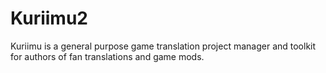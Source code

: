 # Kuriimu2
Kuriimu is a general purpose game translation project manager and toolkit for authors of fan translations and game mods.
